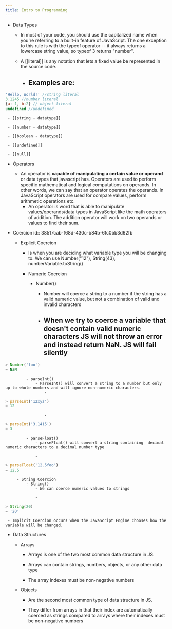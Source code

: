 ```yaml
---
title: Intro to Programming
---
```


- Data Types
	 - In most of your code, you should use the capitalized name when you're referring to a built-in feature of JavaScript. The one exception to this rule is with the typeof operator -- it always returns a lowercase string value, so typeof 3 returns "number".

	 - A [[literal]] is any notation that lets a fixed value be represented in the source code.
		 - Examples are:
			 - 
```javascript
'Hello, World!' //string literal
3.1245 //number literal
{a: 1, b:2} // object literal
undefined //undefined
```

	 - [[string - datatype]]

	 - [[number - datatype]]

	 - [[boolean - datatype]]

	 - [[undefined]]

	 - [[null]]

- Operators
	 - An operator is **capable of manipulating a certain value or operand** or data types that javascript has.
 Operators are used to perform specific mathematical and logical 
computations on operands. In other words, we can say that an operator 
operates the operands. In JavaScript operators are used for compare 
values, perform arithmetic operations etc.
		 - An operator is word that is able to manipulate values/operands/data types in JavaScript like the math operators of addition. The addition operator will work on two operands or values to find their sum.

- Coercion
id:: 38517cab-f68d-430c-b84b-6fc0bb3d62fb
	 - Explicit Coercion 
		 - Is when you are deciding what variable type you will be changing to. We can use Number("12"), String(43), numberVariable.toString()

		 - Numeric Coercion
			 - Number()
				 - Number will coerce a string to a number if the string has a valid numeric value, but not a combination of valid and invalid characters

				 - When we try to coerce a variable that doesn't contain valid numeric characters JS will not throw an error and instead return NaN. JS will fail silently
					 - 
```javascript
> Number('foo')
= NaN
```

			 - parseInt()
				 - ParseInt() will convert a string to a number but only up to whole numbers and will ignore non-numeric characters.
					 - 
```javascript
> parseInt('12xyz')
= 12
```

					 - 
```javascript
> parseInt('3.1415')
= 3
```

			 - parseFloat()
				 - parseFloat() will convert a string containing  decimal numeric characters to a decimal number type

				 - 
```javascript
> parseFloat('12.5foo')
= 12.5
```

		 - String Coercion
			 - String()
				 - We can coerce numeric values to strings

				 - 
```javascript
> String(20)
= '20'
```

	 - Implicit Coercion occurs when the JavaScript Engine chooses how the variable will be changed. 

- Data Structures
	 - Arrays
		 - Arrays is one of the two most common data structure in JS. 

		 - Arrays can contain strings, numbers, objects, or any other data type

		 - The array indexes must be non-negative numbers

	 - Objects
		 - Are the second most common type of data structure in JS. 

		 - They differ from arrays in that their index are automatically coerced as strings compared to arrays where their indexes must be non-negative numbers
